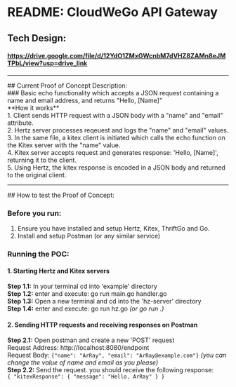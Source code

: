 # README: CloudWeGo API Gateway
## Tech Design:
#### https://drive.google.com/file/d/12YdO1ZMxGWcnbM7dVHZ8ZAMn8eJMTPbL/view?usp=drive_link 
<hr>
## Current Proof of Concept Description: <br>
### Basic echo functionality which accepts a JSON request containing a name and email address, and returns "Hello, [Name]" <br>
**How it works** <br>
1. Client sends HTTP request with a JSON body with a "name" and "email" attribute. <br>
2. Hertz server processes reqeuest and logs the "name" and "email" values. <br>
3. In the same file, a kitex client is initiated which calls the echo function on the Kitex server with the "name" value. <br>
4. Kitex server accepts request and generates response: 'Hello, [Name]', returning it to the client. <br>
5. Using Hertz, the kitex response is encoded in a JSON body and returned to the original client. <br>
<hr>
## How to test the Proof of Concept:

### Before you run:
1. Ensure you have installed and setup Hertz, Kitex, ThriftGo and Go. <br>
2. Install and setup Postman (or any similar service)

### Running the POC:

#### 1. Starting Hertz and Kitex servers
**Step 1.1:** In your terminal cd into 'example' directory<br>
**Step 1.2:** enter and execute: go run main.go handler.go<br>
**Step 1.3:** Open a new terminal and cd into the 'hz-server' directory<br>
**Step 1.4:** enter and execute: go run hz.go _(or go run .)_ <br>

#### 2. Sending HTTP requests and receiving responses on Postman
**Step 2.1:** Open postman and create a new 'POST' request<br>
              Request Address: http://localhost:8080/endpoint <br>
              Request Body: ```{"name": "ArRay", "email": "ArRay@example.com"}``` _(you can change the value of name and email as you please)_ <br>
**Step 2.2:** Send the request. you should receive the following response:<br>
              ```
                {
                    "kitexResponse": {
                        "message": "Hello, ArRay"
                    }
                }
              ```
